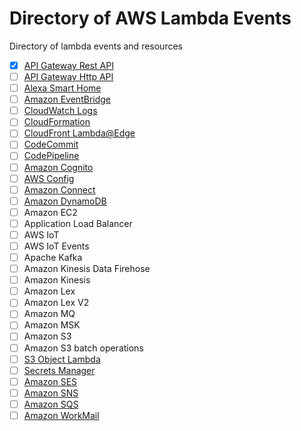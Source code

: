 # Directory of AWS Lambda Events

Directory of lambda events and resources

- [x] [API Gateway Rest API](./rest.md)
- [ ] [API Gateway Http API](./http-api.md)
- [ ] [Alexa Smart Home](./alex-smart-home.md)
- [ ] [Amazon EventBridge](./event-bridge.md)
- [ ] [CloudWatch Logs](./cloudwatch-logs.md)
- [ ] [CloudFormation](./cloudformation.md)
- [ ] [CloudFront Lambda@Edge](./cloudfront-lambda-edge.md)
- [ ] [CodeCommit](./code-commit.md)
- [ ] [CodePipeline](./code-pipeline.md)
- [ ] [Amazon Cognito](./cognito.md)
- [ ] [AWS Config](./config.md)
- [ ] [Amazon Connect](./connect.md)
- [ ] [Amazon DynamoDB](./dynamodb.md)
- [ ] Amazon EC2
- [ ] Application Load Balancer
- [ ] AWS IoT
- [ ] AWS IoT Events
- [ ] Apache Kafka
- [ ] Amazon Kinesis Data Firehose
- [ ] Amazon Kinesis
- [ ] Amazon Lex
- [ ] Amazon Lex V2
- [ ] Amazon MQ
- [ ] Amazon MSK
- [ ] Amazon S3
- [ ] Amazon S3 batch operations
- [ ] [S3 Object Lambda](./s3-object-lambda.md)
- [ ] [Secrets Manager](./secrets-manager.md)
- [ ] [Amazon SES](./ses.md)
- [ ] [Amazon SNS](./sns.md)
- [ ] [Amazon SQS](./sqs.md)
- [ ] [Amazon WorkMail](./work-mail.md)
